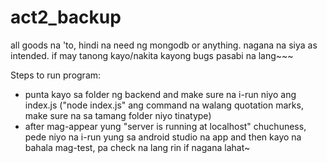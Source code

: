 # act2_backup

all goods na 'to, hindi na need ng mongodb or anything. nagana na siya as intended. if may tanong kayo/nakita kayong bugs pasabi na lang~~~

Steps to run program:
  - punta kayo sa folder ng backend and make sure na i-run niyo ang index.js ("node index.js" ang command na walang quotation marks, make sure na sa tamang folder niyo tinatype)
  - after mag-appear yung "server is running at localhost" chuchuness, pede niyo na i-run yung sa android studio na app and then kayo na bahala mag-test, pa check na lang rin if nagana lahat~
